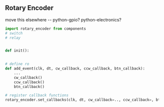 ## Rotary Encoder

move this elsewhere -- python-gpio? python-electronics?

```python
import rotary_encoder from components
# switch
# relay


def init():
  

# define ro
def add_event(clk, dt, cw_callback, ccw_callback, btn_callback):
    ...
    cw_callback()
    ccw_callback()
    btn_callback()

# register callback functions
rotary_encoder.set_callbacks(clk, dt, cw_callback=.., ccw_callback=, btn_callback=)
```

